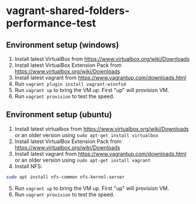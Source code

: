 # vagrant-shared-folders-performance-test

## Environment setup (windows)

1. Install latest VirtualBox from https://www.virtualbox.org/wiki/Downloads
2. Install latest VirtualBox Extension Pack from https://www.virtualbox.org/wiki/Downloads
3. Install latest vagrant from https://www.vagrantup.com/downloads.html
4. Run `vagrant plugin install vagrant-winnfsd`
5. Run `vagrant up` to bring the VM up. First "up" will provision VM.
6. Run `vagrant provision` to test the speed.

## Environment setup (ubuntu)

1. Install latest virtualbox from https://www.virtualbox.org/wiki/Downloads \
   or an older version using `sudo apt-get install virtualbox`
2. Install latest VirtualBox Extension Pack from https://www.virtualbox.org/wiki/Downloads
3. Install latest vagrant from https://www.vagrantup.com/downloads.html \
   or an older version using `sudo apt-get install vagrant`
4. Install NFS:
```bash
sudo apt install nfs-common nfs-kernel-server
```
5. Run `vagrant up` to bring the VM up. First "up" will provision VM.
6. Run `vagrant provision` to test the speed.
